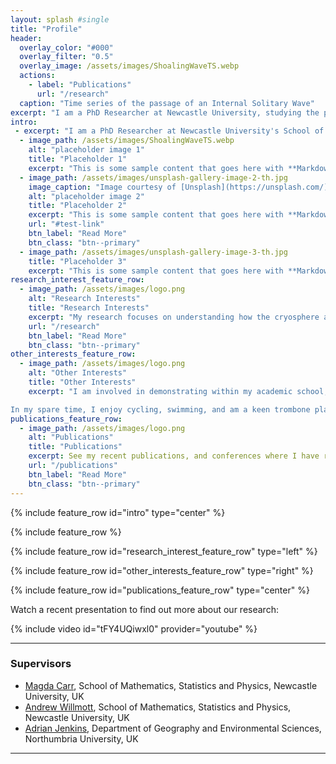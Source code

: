 ```yaml
---
layout: splash #single
title: "Profile"
header:
  overlay_color: "#000"
  overlay_filter: "0.5"
  overlay_image: /assets/images/ShoalingWaveTS.webp
  actions:
    - label: "Publications"
      url: "/research"
  caption: "Time series of the passage of an Internal Solitary Wave"
excerpt: "I am a PhD Researcher at Newcastle University, studying the physical processes in the ocean through laboratory experiments and lab-scale simulations."
intro:
 - excerpt: "I am a PhD Researcher at Newcastle University's School of Mathematics, Statistics and Physics, funded as part of the [ONE Planet Doctoral Training Programme](https://research.ncl.ac.uk/one-planet/ourprogramme/). Studying my BSc in Marine Biology and Oceanography, and an MSc in Physical Oceanography at Bangor University, I have an interest in understanding physical processes in the ocean, and how they interact with different systems. In particular I research the processes surrounding sea ice in the rapidly changing Arctic Ocean, currently by investigating the interactions between sea ice and internal solitary waves in the laboratory."
  - image_path: /assets/images/ShoalingWaveTS.webp
    alt: "placeholder image 1"
    title: "Placeholder 1"
    excerpt: "This is some sample content that goes here with **Markdown** formatting."
  - image_path: /assets/images/unsplash-gallery-image-2-th.jpg
    image_caption: "Image courtesy of [Unsplash](https://unsplash.com/)"
    alt: "placeholder image 2"
    title: "Placeholder 2"
    excerpt: "This is some sample content that goes here with **Markdown** formatting."
    url: "#test-link"
    btn_label: "Read More"
    btn_class: "btn--primary"
  - image_path: /assets/images/unsplash-gallery-image-3-th.jpg
    title: "Placeholder 3"
    excerpt: "This is some sample content that goes here with **Markdown** formatting."
research_interest_feature_row:
  - image_path: /assets/images/logo.png
    alt: "Research Interests"
    title: "Research Interests"
    excerpt: "My research focuses on understanding how the cryosphere and oceans interact in a variety of scales. My BSc and MSc dissertations both investigated how large-scale freshwater patterns could influence the transfer of heat from warm Atlantic water to waters at the surface (and subsequently ice). My PhD Project, titled “internal solitary waves in ice-covered waters”, turns to more of a process-based approach. This project investigates how oceanic internal solitary waves (which are waves travel along density interfaces within the water column, and act in a “solitary” manner) interacts with sea ice. This research is primarily laboratory based, using a 7m long flume tank in our laboratory, along with numerical simulations."
    url: "/research"
    btn_label: "Read More"
    btn_class: "btn--primary"
other_interests_feature_row:
  - image_path: /assets/images/logo.png
    alt: "Other Interests"
    title: "Other Interests"
    excerpt: "I am involved in demonstrating within my academic school, and am also engaged in outreach as part of the ONE Planet Outreach project. As ONE Planet Cohort 1 Student Rep, I am engaged with many other aspects of the DTP. I am currently Treasurer of the UK Polar Network ([UKPN](https://polarnetwork.org/)), where I aim to ensure that the network can help support other Polar Early Career Researchers.

In my spare time, I enjoy cycling, swimming, and am a keen trombone player, playing with a local 2nd section brass band, Felling Band, and acting as charity trustee of the [UniBrass Foundation](https://www.unibrass.co.uk) to support university level brass banding."
publications_feature_row:
  - image_path: /assets/images/logo.png
    alt: "Publications"
    title: "Publications"
    excerpt: See my recent publications, and conferences where I have recently presented, or am soon to present
    url: "/publications"
    btn_label: "Read More"
    btn_class: "btn--primary"
---
```



{% include feature_row id="intro" type="center" %}

{% include feature_row %}

{% include feature_row id="research_interest_feature_row" type="left" %}

{% include feature_row id="other_interests_feature_row" type="right" %}

{% include feature_row id="publications_feature_row" type="center" %}

 
Watch a recent presentation to find out more about our research:
<div style="width:650px; float: center">
    {% include video id="tFY4UQiwxl0" provider="youtube" %}
</div>

---
### Supervisors
- [Magda Carr](https://www.ncl.ac.uk/maths-physics/people/profile/magdacarr.html), School of Mathematics, Statistics and Physics, Newcastle University, UK
- [Andrew Willmott](https://www.ncl.ac.uk/maths-physics/people/profile/andrewwillmott.html), School of Mathematics, Statistics and Physics, Newcastle University, UK
- [Adrian Jenkins](https://www.northumbria.ac.uk/about-us/our-staff/j/adrian-jenkins/), Department of Geography and Environmental Sciences, Northumbria University, UK

---
